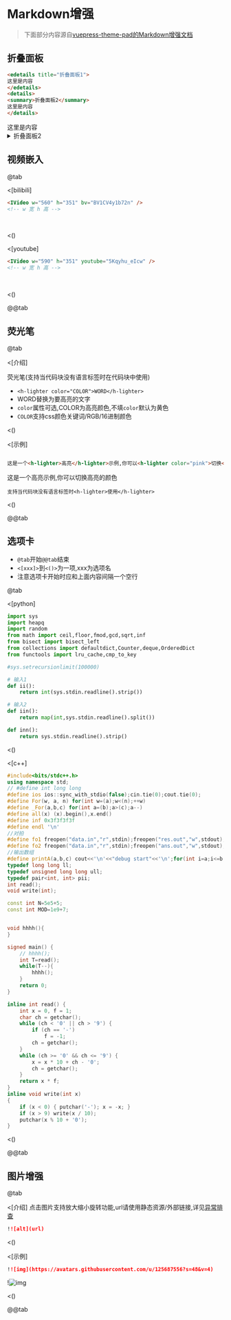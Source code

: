 # Markdown增强
> 下面部分内容源自[vuepress-theme-pad的Markdown增强文档](https://open17.github.io/vuepress-theme-qbook/cn/markdown.html)

## 折叠面板
```markdown
<edetails title="折叠面板1">
这里是内容
</edetails>
<details>
<summary>折叠面板2</summary>
这里是内容
</details>
```
<edetails title="折叠面板1">
这里是内容
</edetails>


<details>
<summary>折叠面板2</summary>
这里是内容
</details>

## 视频嵌入

@tab

<[bilibili]

```html
<IVideo w="560" h="351" bv="BV1CV4y1b72n" />
<!-- w 宽 h 高 -->
```
<br/>
<IVideo w="560" h="351" bv="BV1CV4y1b72n" />



<()

<[youtube]

```html
<IVideo w="590" h="351" youtube="5Kqyhu_eIcw" />
<!-- w 宽 h 高 -->
```

<br/>


<()

@@tab




## 荧光笔
@tab

<[介绍]

荧光笔(支持当代码块没有语言标签时在代码块中使用)
- `<h-lighter color="COLOR">WORD</h-lighter>`
- WORD替换为要高亮的文字
- `color`属性可选,COLOR为高亮颜色,不填`color`默认为黄色
- `COLOR`支持css颜色关键词/RGB/16进制颜色

<()

<[示例]

```md

这是一个<h-lighter>高亮</h-lighter>示例,你可以<h-lighter color="pink">切换</h-lighter><h-lighter color="rgb(33, 168, 252,0.6)">高亮</h-lighter>的<h-lighter color="#dafbe1">颜色</h-lighter>

```

这是一个<h-lighter>高亮</h-lighter>示例,你可以<h-lighter color="pink">切换</h-lighter><h-lighter color="rgb(33, 168, 252,0.6)">高亮</h-lighter>的<h-lighter color="#dafbe1">颜色</h-lighter>

```
支持当代码块没有语言标签时<h-lighter>使用</h-lighter>
```

<()


@@tab




## 选项卡
- `@tab`开始`@@tab`结束
- `<[xxx]>`到`<()>`为一项,xxx为选项名
- 注意选项卡开始时应和上面内容间隔一个空行


@tab

<[python]

```py
import sys
import heapq
import random
from math import ceil,floor,fmod,gcd,sqrt,inf
from bisect import bisect_left
from collections import defaultdict,Counter,deque,OrderedDict
from functools import lru_cache,cmp_to_key

#sys.setrecursionlimit(100000)

# 输入1
def ii():
    return int(sys.stdin.readline().strip())

# 输入2
def iin():
    return map(int,sys.stdin.readline().split())

def inn():
    return sys.stdin.readline().strip()
```


<()

<[c++]


```cpp
#include<bits/stdc++.h>
using namespace std;
// #define int long long
#define ios ios::sync_with_stdio(false);cin.tie(0);cout.tie(0);
#define For(w, a, n) for(int w=(a);w<(n);++w)
#define _For(a,b,c) for(int a=(b);a>(c);a--)
#define all(x) (x).begin(),x.end()
#define inf 0x3f3f3f3f
#define endl '\n'
//对拍
#define fo1 freopen("data.in","r",stdin);freopen("res.out","w",stdout);
#define fo2 freopen("data.in","r",stdin);freopen("ans.out","w",stdout);
//输出数组
#define printA(a,b,c) cout<<'\n'<<"debug start"<<'\n';for(int i=a;i<=b;i++){cout<<c[i]<<' ';}cout<<'\n'<<"debug over"<<'\n'<<'\n';
typedef long long ll;
typedef unsigned long long ull;
typedef pair<int, int> pii;
int read();
void write(int);

const int N=5e5+5;
const int MOD=1e9+7;


void hhhh(){
}

signed main() {
    // hhhh();
    int T=read();
    while(T--){
        hhhh();
    }
    return 0;
}

inline int read() {
    int x = 0, f = 1;
    char ch = getchar();
    while (ch < '0' || ch > '9') {
        if (ch == '-')
            f = -1;
        ch = getchar();
    }
    while (ch >= '0' && ch <= '9') {
        x = x * 10 + ch - '0';
        ch = getchar();
    }
    return x * f;
}
inline void write(int x)
{
    if (x < 0) { putchar('-'); x = -x; }
    if (x > 9) write(x / 10);
    putchar(x % 10 + '0');
}
```

<()

@@tab

## 图片增强

@tab

<[介绍]
点击图片支持放大缩小旋转功能,url请使用静态资源/外部链接,详见[异常排查](./guide.html#相对路径图片无法显示)
```md
!![alt](url)
```
<()

<[示例]

```md
!![img](https://avatars.githubusercontent.com/u/125687556?s=48&v=4)
```
!![img](https://avatars.githubusercontent.com/u/125687556?s=48&v=4)

<()


@@tab